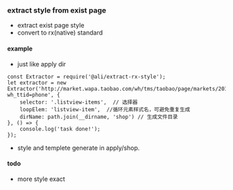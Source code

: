###  extract style from exist page

- extract exist page style
- convert to rx(native) standard

#### example 
- just like apply dir

```
const Extractor = require('@ali/extract-rx-style');
let extractor = new Extractor('http://market.wapa.taobao.com/wh/tms/taobao/page/markets/2016xsx/market/page/test?wh_ttid=phone', {
    selector: '.listview-items',  // 选择器
    loopElem: 'listview-item',  //循环元素样式名，可避免重复生成
    dirName: path.join(__dirname, 'shop') // 生成文件目录
}, () => {
    console.log('task done!');
});
```

- style and templete generate in apply/shop.

#### todo
- more style exact 
